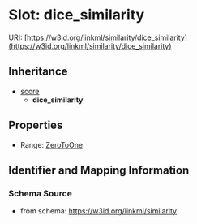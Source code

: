 # Slot: dice_similarity

URI: [https://w3id.org/linkml/similarity/dice_similarity](https://w3id.org/linkml/similarity/dice_similarity)




## Inheritance

* [score](score.md)
    * **dice_similarity**



## Properties

 * Range: [ZeroToOne](ZeroToOne.md)



## Identifier and Mapping Information







### Schema Source


* from schema: https://w3id.org/linkml/similarity




